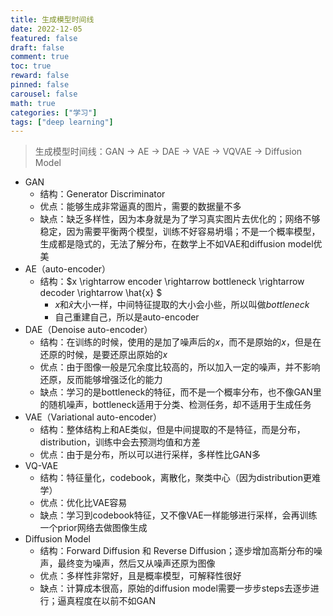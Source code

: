 ```yaml
---
title: 生成模型时间线
date: 2022-12-05
featured: false
draft: false
comment: true
toc: true
reward: false
pinned: false
carousel: false
math: true
categories: ["学习"]
tags: ["deep learning"]
---
```


> 生成模型时间线：GAN $\rightarrow$ AE $\rightarrow$ DAE $\rightarrow$ VAE $\rightarrow$ VQVAE $\rightarrow$ Diffusion Model

<!--more-->

- GAN
  - 结构：Generator	Discriminator
  - 优点：能够生成非常逼真的图片，需要的数据量不多
  - 缺点：缺乏多样性，因为本身就是为了学习真实图片去优化的；网络不够稳定，因为需要平衡两个模型，训练不好容易坍塌；不是一个概率模型，生成都是隐式的，无法了解分布，在数学上不如VAE和diffusion model优美
- AE（auto-encoder）
  - 结构：$x \rightarrow encoder \rightarrow bottleneck \rightarrow decoder \rightarrow \hat{x} $
    - $x$和$\hat{x}$大小一样，中间特征提取的大小会小些，所以叫做$bottleneck$
    - 自己重建自己，所以是auto-encoder
- DAE（Denoise auto-encoder）
  - 结构：在训练的时候，使用的是加了噪声后的$x$，而不是原始的$x$，但是在还原的时候，是要还原出原始的$x$
  - 优点：由于图像一般是冗余度比较高的，所以加入一定的噪声，并不影响还原，反而能够增强泛化的能力
  - 缺点：学习的是bottleneck的特征，而不是一个概率分布，也不像GAN里的随机噪声，bottleneck适用于分类、检测任务，却不适用于生成任务
- VAE（Variational auto-encoder）
  - 结构：整体结构上和AE类似，但是中间提取的不是特征，而是分布，distribution，训练中会去预测均值和方差
  - 优点：由于是分布，所以可以进行采样，多样性比GAN多
- VQ-VAE
  - 结构：特征量化，codebook，离散化，聚类中心（因为distribution更难学）
  - 优点：优化比VAE容易
  - 缺点：学习到codebook特征，又不像VAE一样能够进行采样，会再训练一个prior网络去做图像生成
- Diffusion Model
  - 结构：Forward Diffusion 和 Reverse Diffusion；逐步增加高斯分布的噪声，最终变为噪声，然后又从噪声还原为图像
  - 优点：多样性非常好，且是概率模型，可解释性很好
  - 缺点：计算成本很高，原始的diffusion model需要一步步steps去逐步进行；逼真程度在以前不如GAN

